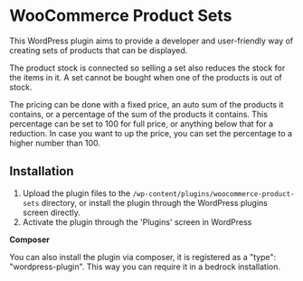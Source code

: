 # WooCommerce Product Sets

This WordPress plugin aims to provide a developer and user-friendly
way of creating sets of products that can be displayed. 

The product stock is connected so selling a set also reduces the
stock for the items in it. A set cannot be bought when one of the
products is out of stock.

The pricing can be done with a fixed price, an auto sum of the products
it contains, or a percentage of the sum of the products it contains.
This percentage can be set to 100 for full price, or anything below
that for a reduction. In case you want to up the price, you can set
the percentage to a higher number than 100.

## Installation

1. Upload the plugin files to the `/wp-content/plugins/woocommerce-product-sets` directory, or install the plugin through the WordPress plugins screen directly.
2. Activate the plugin through the 'Plugins' screen in WordPress

**Composer**

You can also install the plugin via composer, it is registered as
a "type": "wordpress-plugin". This way you can require it in a
bedrock installation.